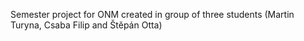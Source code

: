 Semester project for ONM created in group of three students (Martin Turyna, Csaba Filip and Štěpán Otta)